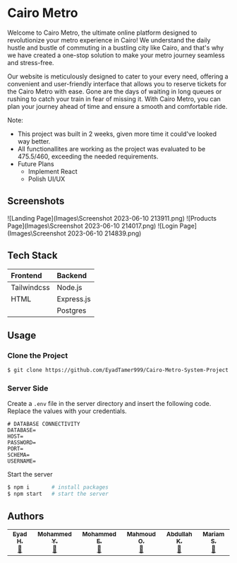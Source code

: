 ﻿# Cairo Metro

Welcome to Cairo Metro, the ultimate online platform designed to revolutionize your metro experience in Cairo! We understand the daily hustle and bustle of commuting in a bustling city like Cairo, and that's why we have created a one-stop solution to make your metro journey seamless and stress-free.

Our website is meticulously designed to cater to your every need, offering a convenient and user-friendly interface that allows you to reserve tickets for the Cairo Metro with ease. Gone are the days of waiting in long queues or rushing to catch your train in fear of missing it. With Cairo Metro, you can plan your journey ahead of time and ensure a smooth and comfortable ride.

Note: 
- This project was built in 2 weeks, given more time it could've looked way better.
- All functionallites are working as the project was evaluated to be 475.5/460, exceeding the needed requirements.
- Future Plans 
    - Implement React
    - Polish UI/UX

## Screenshots

![Landing Page](Images\Screenshot 2023-06-10 213911.png)
![Products Page](Images\Screenshot 2023-06-10 214017.png)
![Login Page](Images\Screenshot 2023-06-10 214839.png)

## Tech Stack

| Frontend     | Backend    |
| :----------- | :--------- |
| Tailwindcss  | Node.js    |
| HTML         | Express.js |
|              | Postgres   |

## Usage

### Clone the Project

```bash
$ git clone https://github.com/EyadTamer999/Cairo-Metro-System-Project
```


### Server Side

Create a `.env` file in the server directory and insert the following code. Replace the values with your credentials.

```dotenv
# DATABASE CONNECTIVITY
DATABASE=
HOST=
PASSWORD=
PORT=
SCHEMA=
USERNAME=

```

Start the server

```bash
$ npm i       # install packages
$ npm start   # start the server
```

## Authors

<table>
    <td align="center"><a href="https://github.com/EyadTamer999"><sub><b>Eyad H.</b></sub></a><br /><a href="https://github.com/EyadTamer999/Cairo-Metro-System-Project/commits?author=EyadTamer999" title="Commits">📖</a></td>
    <td align="center"><a href="https://github.com/AboElWa7awe7"><sub><b>Mohammed Y.</b></sub></a><br /><a href="https://github.com/EyadTamer999/Cairo-Metro-System-Project/commits?author=AboElWa7awe7" title="Commits">📖</a></td>
    <td align="center"><a href="https://github.com/ManOnFire40 "><sub><b>Mohammed E.</b></sub></a><br /><a href="https://github.com/EyadTamer999/Cairo-Metro-System-Project/commits?author=ManOnFire40" title="Commits">📖</a></td>
    <td align="center"><a href="https://github.com/Mahmouddd21"><sub><b>Mahmoud O.</b></sub></a><br /><a href="https://github.com/EyadTamer999/Cairo-Metro-System-Project/commits?author=Mahmouddd21" title="Commits">📖</a></td>
    <td align="center"><a href="https://github.com/Akmas14"><sub><b>Abdullah K.</b></sub></a><br /><a href="https://github.com/EyadTamer999/Cairo-Metro-System-Project/commits?author=Akmas14" title="Commits">📖</a></td>
    <td align="center"><a href="https://github.com/standsuser"><sub><b>Mariam S.</b></sub></a><br /><a href="https://github.com/EyadTamer999/Cairo-Metro-System-Project/commits?author=standsuser" title="Commits">📖</a></td>
</table>
